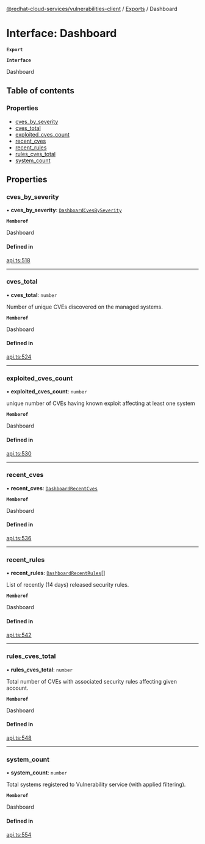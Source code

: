 [@redhat-cloud-services/vulnerabilities-client](../README.md) / [Exports](../modules.md) / Dashboard

# Interface: Dashboard

**`Export`**

**`Interface`**

Dashboard

## Table of contents

### Properties

- [cves\_by\_severity](Dashboard.md#cves_by_severity)
- [cves\_total](Dashboard.md#cves_total)
- [exploited\_cves\_count](Dashboard.md#exploited_cves_count)
- [recent\_cves](Dashboard.md#recent_cves)
- [recent\_rules](Dashboard.md#recent_rules)
- [rules\_cves\_total](Dashboard.md#rules_cves_total)
- [system\_count](Dashboard.md#system_count)

## Properties

### cves\_by\_severity

• **cves\_by\_severity**: [`DashboardCvesBySeverity`](DashboardCvesBySeverity.md)

**`Memberof`**

Dashboard

#### Defined in

[api.ts:518](https://github.com/RedHatInsights/javascript-clients/blob/master/packages/vulnerabilities/api.ts#L518)

___

### cves\_total

• **cves\_total**: `number`

Number of unique CVEs discovered on the managed systems.

**`Memberof`**

Dashboard

#### Defined in

[api.ts:524](https://github.com/RedHatInsights/javascript-clients/blob/master/packages/vulnerabilities/api.ts#L524)

___

### exploited\_cves\_count

• **exploited\_cves\_count**: `number`

unique number of CVEs having known exploit affecting at least one system

**`Memberof`**

Dashboard

#### Defined in

[api.ts:530](https://github.com/RedHatInsights/javascript-clients/blob/master/packages/vulnerabilities/api.ts#L530)

___

### recent\_cves

• **recent\_cves**: [`DashboardRecentCves`](DashboardRecentCves.md)

**`Memberof`**

Dashboard

#### Defined in

[api.ts:536](https://github.com/RedHatInsights/javascript-clients/blob/master/packages/vulnerabilities/api.ts#L536)

___

### recent\_rules

• **recent\_rules**: [`DashboardRecentRules`](DashboardRecentRules.md)[]

List of recently (14 days) released security rules.

**`Memberof`**

Dashboard

#### Defined in

[api.ts:542](https://github.com/RedHatInsights/javascript-clients/blob/master/packages/vulnerabilities/api.ts#L542)

___

### rules\_cves\_total

• **rules\_cves\_total**: `number`

Total number of CVEs with associated security rules affecting given account.

**`Memberof`**

Dashboard

#### Defined in

[api.ts:548](https://github.com/RedHatInsights/javascript-clients/blob/master/packages/vulnerabilities/api.ts#L548)

___

### system\_count

• **system\_count**: `number`

Total systems registered to Vulnerability service (with applied filtering).

**`Memberof`**

Dashboard

#### Defined in

[api.ts:554](https://github.com/RedHatInsights/javascript-clients/blob/master/packages/vulnerabilities/api.ts#L554)
